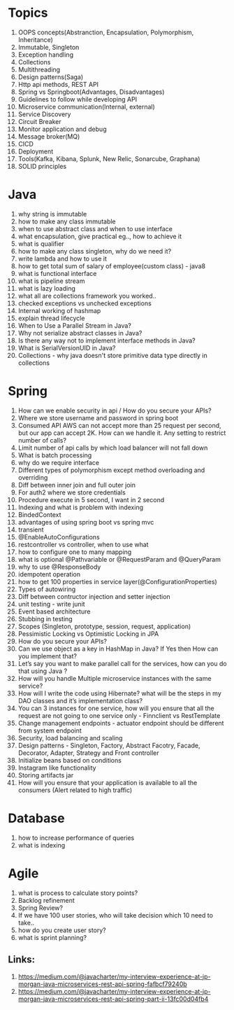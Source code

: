 # Topics
1. OOPS concepts(Abstranction, Encapsulation, Polymorphism, Inheritance)
2. Immutable, Singleton
3. Exception handling
4. Collections
5. Multithreading
6. Design patterns(Saga)
7. Http api methods, REST API
8. Spring vs Springboot(Advantages, Disadvantages)
9. Guidelines to follow while developing API
10. Microservice communication(Internal, external)
11. Service Discovery
12. Circuit Breaker
13. Monitor application and debug
14. Message broker(MQ)
15. CICD
16. Deployment
17. Tools(Kafka, Kibana, Splunk, New Relic, Sonarcube, Graphana)
18. SOLID principles


# Java
1. why string is immutable
2. how to make any class immutable
3. when to use abstract class and when to use interface
4. what encapsulation, give practical eg.., how to achieve it
5. what is qualifier
6. how to make any class singleton, why do we need it?
7. write lambda and how to use it
8. how to get total sum of salary of employee(custom class) - java8
9. what is functional interface
10. what is pipeline stream
11. what is lazy loading
13. what all are collections framework you worked..
14. checked exceptions vs unchecked exceptions
15. Internal working of hashmap
16. explain thread lifecycle
17. When to Use a Parallel Stream in Java?
18. Why not serialize abstract classes in Java?
19. Is there any way not to implement interface methods in Java?
20. What is SerialVersionUID in Java?
21. Collections - why java doesn't store primitive data type directly in collections



# Spring
1. How can we enable security in api /  How do you secure your APIs?
2. Where we store username and password in spring boot
3. Consumed API AWS can not accept more than 25 request per second, but our app can accept 2K. How can we handle it. Any setting to restrict number of calls?
4. Limit number of api calls by which load balancer will not fall down
5. What is batch processing
6. why do we require interface
7. Different types of polymorphism except method overloading and overriding
8. Diff between inner join and full outer join
9. For auth2 where we store credentials
10. Procedure execute in 5 second, I want in 2 second
11. Indexing and what is problem with indexing
12. BindedContext
13. advantages of using spring boot vs spring mvc
14. transient
15. @EnableAutoConfigurations
16. restcontroller vs controller, when to use what
17. how to configure one to many mapping
18. what is optional @Pathvariable or @RequestParam and @QueryParam
19. why to use @ResponseBody
20. idempotent operation
21. how to get 100 properties in service layer(@ConfigurationProperties)
22. Types of autowiring
23. Diff between contructor injection and setter injection
24. unit testing - write junit
25. Event based architecture
26. Stubbing in testing
27. Scopes (Singleton, prototype, session, request, application)
28. Pessimistic Locking vs Optimistic Locking in JPA
29. How do you secure your APIs?
30. Can we use object as a key in HashMap in Java? If Yes then How can you implement that?
31. Let’s say you want to make parallel call for the services, how can you do that using Java ?
32. How will you handle Multiple microservice instances with the same service?
33. How will I write the code using Hibernate? what will be the steps in my DAO classes and it’s implementation class?
34. You can 3 instances for one service, how will you ensure that all the request are not going to one service only - Finnclient vs RestTemplate
35. Change management endpoints - actuator endpoint should be different from system endpoint
36. Security, load balancing and scaling
37. Design patterns - Singleton, Factory, Abstract Facotry, Facade, Decorator, Adapter, Strategy and Front controller 
38. Initialize beans based on conditions
39. Instagram like functionality
40. Storing artifacts jar
41. How will you ensure that your application is available to all the consumers (Alert related to high traffic)


# Database
1. how to increase performance of queries
2. what is indexing

# Agile
1. what is process to calculate story points?
2. Backlog refinement
3. Spring Review?
4. If we have 100 user stories, who will take decision which 10 need to take..
5. how do you create user story?
6. what is sprint planning?


## Links:
1. https://medium.com/@javacharter/my-interview-experience-at-jp-morgan-java-microservices-rest-api-spring-fafbcf79240b
2. https://medium.com/@javacharter/my-interview-experience-at-jp-morgan-java-microservices-rest-api-spring-part-ii-13fc00d04fb4
